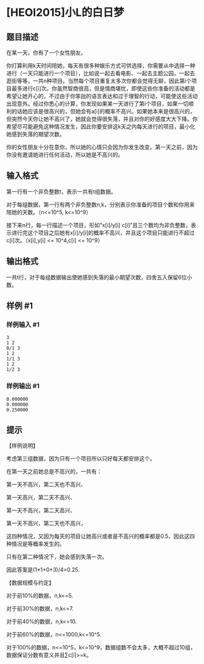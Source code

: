 # [HEOI2015]小L的白日梦

## 题目描述

在某一天，你有了一个女性朋友。

你打算利用k天时间陪她，每天有很多种娱乐方式可供选择，你需要从中选择一种进行（一天只能进行一个项目），比如说一起去看电影、一起去主题公园，一起去逛街等等，一共n种项目。当然每个项目重复太多次你都会觉得无聊，因此第i个项目最多进行c[i]次。你虽然智商很高，但是情商堪忧，即使这些你准备的活动都是希望让她开心的，不过由于你笨拙的语言表达和过于理智的行动，可能使这些活动出现意外。经过你悉心的计算，你发现如果某一天进行了第i个项目，如果一切顺利的话她应该是很高兴的，但她会有a[i]的概率不高兴。如果她本来是很高兴的，但突然今天你让她不高兴了，她就会觉得很失落，并且对你的好感度大大下降。你希望尽可能避免这种情况发生，因此你要安排这k天之内每天进行的项目，最小化她感到失落的期望次数。

你的女性朋友十分在意你，所以她的心情只会因为你发生改变。第一天之前，因为你没有邀请她进行任何活动，所以她是不高兴的。


## 输入格式

第一行有一个非负整数t，表示一共有t组数据。

对于每组数据，第一行有两个非负整数n,k，分别表示你准备的项目个数和你用来陪她的天数。（n<=10^5, k<=10^9）

接下来n行，每一行描述一个项目，形如“x[i]/y[i] c[i]”且三个数均为非负整数，表示进行完这个项目之后她有x[i]/y[i]的概率不高兴，并且这个项目只能进行不超过c[i]次。（x[i],y[i] <= 10^4,c[i] <= 10^9）


## 输出格式

一共t行，对于每组数据输出使她感到失落的最小期望次数，四舍五入保留6位小数。


## 样例 #1

### 样例输入 #1
```
3
1 2
0/1 3
1 2
1/1 3
1 2
1/2 3
```

### 样例输出 #1

```
0.000000
0.000000
0.250000
```

## 提示

【样例说明】

考虑第三组数据，因为只有一个项目所以只好每天都安排这个。

在第一天之前她总是不高兴的，一共有：

第一天不高兴，第二天也不高兴、

第一天高兴，第二天不高兴、

第一天不高兴，第二天高兴、

第一天不高兴，第二天也不高兴，

这四种情况，又因为每天的项目让她高兴或者是不高兴的概率都是0.5，因此这四种情况是等概率发生的。

只有在第二种情况下，她会感到失落一次。

因此答案是(1\*1+0\*3)/4=0.25.

【数据规模与约定】

对于前10%的数据，n,k<=5.

对于前30%的数据，n,k<=7.

对于前40%的数据，n,k<=10.

对于前60%的数据，n<=1000,k<=10^5.

对于100%的数据，n<=10^5，k<=10^9，数据组数不会太多，大概不超过10组，数据保证分数有意义并且∑c[i]>=k。

